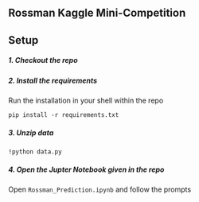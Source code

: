 ## Rossman Kaggle Mini-Competition

## Setup

##### 1. Checkout the repo

##### 2. Install the requirements
Run the installation in your shell within the repo
```
pip install -r requirements.txt
```

##### 3. Unzip data

```
!python data.py
```

##### 4. Open the Jupter Notebook given in the repo

Open ```Rossman_Prediction.ipynb``` and follow the prompts
